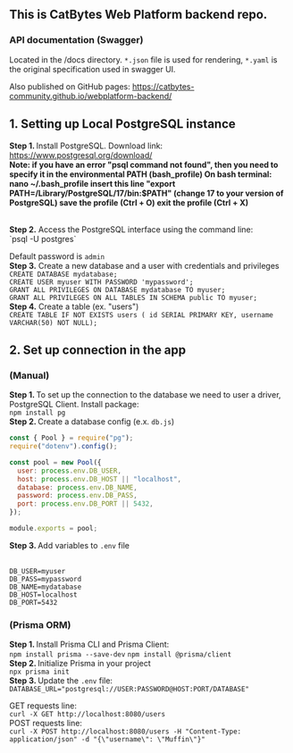 ## This is CatBytes Web Platform backend repo.

### API documentation (Swagger)

Located in the /docs directory. `*.json` file is used for rendering, `*.yaml` is the original specification used in swagger UI.

Also published on GitHub pages: https://catbytes-community.github.io/webplatform-backend/

## 1. Setting up Local PostgreSQL instance <br />

<b> Step 1. </b> Install PostgreSQL. Download link: https://www.postgresql.org/download/
<br />
<b> Note: if you have an error "psql command not found", then you need to specify it in the environmental PATH (bash_profile)
On bash terminal:
nano ~/.bash_profile
insert this line "export PATH=/Library/PostgreSQL/17/bin:$PATH" (change 17 to your version of PostgreSQL)
save the profile (Ctrl + O)
exit the profile (Ctrl + X)
</b>

<br />
<b> Step 2.</b> Access the PostgreSQL interface using the command line:<br />
`psql -U postgres`

Default password is `admin `
<br />
<b> Step 3.</b> Create a new database and a user with credentials and privileges
<br />
`CREATE DATABASE mydatabase;`<br />
`CREATE USER myuser WITH PASSWORD 'mypassword';`<br />
`GRANT ALL PRIVILEGES ON DATABASE mydatabase TO myuser;`<br />
`GRANT ALL PRIVILEGES ON ALL TABLES IN SCHEMA public TO myuser;`<br />
<b> Step 4.</b> Create a table (ex. "users")<br />
`CREATE TABLE IF NOT EXISTS users ( id SERIAL PRIMARY KEY, username VARCHAR(50) NOT NULL);`<br />

## 2. Set up connection in the app<br />

### (Manual)<br />

<b> Step 1. </b>To set up the connection to the database we need to user a driver, PostgreSQL Client. Install package: <br />
`npm install pg`<br />
<b> Step 2. </b>Create a database config (e.x. `db.js`)<br />

```javascript
const { Pool } = require("pg");
require("dotenv").config();

const pool = new Pool({
  user: process.env.DB_USER,
  host: process.env.DB_HOST || "localhost",
  database: process.env.DB_NAME,
  password: process.env.DB_PASS,
  port: process.env.DB_PORT || 5432,
});

module.exports = pool;
```

<b> Step 3. </b> Add variables to `.env` file <br /><br />

```
DB_USER=myuser
DB_PASS=mypassword
DB_NAME=mydatabase
DB_HOST=localhost
DB_PORT=5432
```

### (Prisma ORM)<br />

<b> Step 1. </b> Install Prisma CLI and Prisma Client:<br />
`npm install prisma --save-dev`
`npm install @prisma/client`
<br />
<b> Step 2. </b> Initialize Prisma in your project<br />
`npx prisma init`
<br />
<b> Step 3. </b> Update the `.env` file:<br />
`DATABASE_URL="postgresql://USER:PASSWORD@HOST:PORT/DATABASE"`
<br />

GET requests line: <br />
`curl -X GET http://localhost:8080/users `
<br />
POST requests line:<br />
`curl -X POST http://localhost:8080/users -H "Content-Type: application/json" -d "{\"username\": \"Muffin\"}"`
